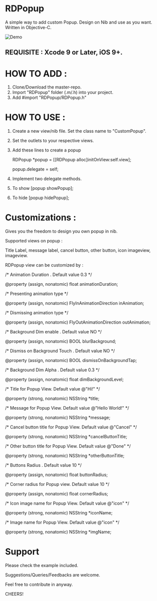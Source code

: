 # RDPopup
A simple way to add custom Popup. Design on Nib and use as you want. 
Written in Objective-C.

![Demo](https://github.com/rajdhakate/RDPopup/blob/master/demo.gif)


## REQUISITE : Xcode 9 or Later, iOS 9+.

# HOW TO ADD :

1) Clone/Download the master-repo.
2) Import "RDPopup" folder (.m/.h) into your project.
3) Add #import "RDPopup/RDPopup.h"


# HOW TO USE :

1) Create a new view/nib file. Set the class name to "CustomPopup".
2) Set the outlets to your respective views.
3) Add these lines to create a popup

    RDPopup *popup = [[RDPopup alloc]initOnView:self.view];

    popup.delegate = self;
    
4) Implement two delegate methods.
5) To show [popup showPopup];
6) To hide [popup hidePopup];


# Customizations :

Gives you the freedom to design you own popup in nib.

Supported views on popup : 

Title Label, message label, cancel button, other button, icon imageview, imageview.

RDPopup view can be customized by : 


/*
Animation Duration . Default value 0.3
*/

@property (assign, nonatomic) float animationDuration;


/*
Presenting animation type
*/

@property (assign, nonatomic) FlyInAnimationDirection inAnimation;


/*
Dismissing animation type
*/

@property (assign, nonatomic) FlyOutAnimationDirection outAnimation;


/*
Background Dim enable . Default value NO
*/

@property (assign, nonatomic) BOOL blurBackground;


/*
Dismiss on Background Touch . Default value NO
*/

@property (assign, nonatomic) BOOL dismissOnBackgroundTap;


/*
Background Dim Alpha . Default value 0.3
*/

@property (assign, nonatomic) float dimBackgroundLevel;


/*
Title for Popup View. Default value @"Hi!"
*/

@property (strong, nonatomic) NSString *title;


/*
Message for Popup View. Default value @"Hello World!"
*/

@property (strong, nonatomic) NSString *message;


/*
Cancel button title for Popup View. Default value @"Cancel"
*/

@property (strong, nonatomic) NSString *cancelButtonTitle;


/*
Other button title for Popup View. Default value @"Done"
*/

@property (strong, nonatomic) NSString *otherButtonTitle;


/*
Buttons Radius . Default value 10
*/

@property (assign, nonatomic) float buttonRadius;


/*
Corner radius for Popup view. Default value 10
*/

@property (assign, nonatomic) float cornerRadius;


/*
Icon image name for Popup View. Default value @"icon"
*/

@property (strong, nonatomic) NSString *iconName;


/*
 Image name for Popup View. Default value @"icon"
 */

@property (strong, nonatomic) NSString *imgName;


# Support

Please check the example included.

Suggestions/Queries/Feedbacks are welcome.

Feel free to contribute in anyway.


CHEERS!
